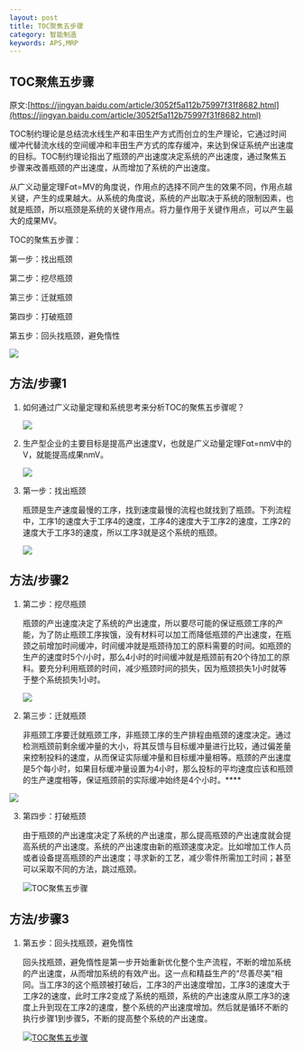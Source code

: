 ```yaml
---
layout: post
title: TOC聚焦五步骤
category: 智能制造
keywords: APS,MRP
---
```


## TOC聚焦五步骤
原文:[https://jingyan.baidu.com/article/3052f5a112b75997f31f8682.html](https://jingyan.baidu.com/article/3052f5a112b75997f31f8682.html)

TOC制约理论是总结流水线生产和丰田生产方式而创立的生产理论，它通过时间缓冲代替流水线的空间缓冲和丰田生产方式的库存缓冲，来达到保证系统产出速度的目标。TOC制约理论指出了瓶颈的产出速度决定系统的产出速度，通过聚焦五步骤来改善瓶颈的产出速度，从而增加了系统的产出速度。

从广义动量定理Fαt=MV的角度说，作用点的选择不同产生的效果不同，作用点越关键，产生的成果越大。从系统的角度说，系统的产出取决于系统的限制因素，也就是瓶颈，所以瓶颈是系统的关键作用点。将力量作用于关键作用点，可以产生最大的成果MV。

TOC的聚焦五步骤：

第一步：找出瓶颈

第二步：挖尽瓶颈

第三步：迁就瓶颈

第四步：打破瓶颈

第五步：回头找瓶颈，避免惰性

![](https://imgsa.baidu.com/exp/w=500/sign=9733e81494510fb378197797e931c893/f9198618367adab43b13bdee81d4b31c8601e458.jpg)



## 方法/步骤1

1.  如何通过广义动量定理和系统思考来分析TOC的聚焦五步骤呢？

    ![](https://imgsa.baidu.com/exp/w=500/sign=59f6a24c252eb938ec6d7af2e56385fe/d058ccbf6c81800a14c928a3bb3533fa828b476a.jpg)
    
2.  生产型企业的主要目标是提高产出速度V，也就是广义动量定理Fαt=nmV中的V，就能提高成果nmV。

    ![](https://imgsa.baidu.com/exp/w=500/sign=d037a91ae350352ab16125086342fb1a/9a504fc2d56285350f19748c9aef76c6a6ef63a6.jpg)
3. 第一步：找出瓶颈

    瓶颈是生产速度最慢的工序，找到速度最慢的流程也就找到了瓶颈。下列流程中，工序1的速度大于工序4的速度，工序4的速度大于工序2的速度，工序2的速度大于工序3的速度，所以工序3就是这个系统的瓶颈。

    ![](https://imgsa.baidu.com/exp/w=500/sign=ed949c2e052442a7ae0efda5e142ad95/377adab44aed2e73f81120818d01a18b86d6faa7.jpg)


## 方法/步骤2

1.  第二步：挖尽瓶颈

    瓶颈的产出速度决定了系统的产出速度，所以要尽可能的保证瓶颈工序的产能，为了防止瓶颈工序挨饿，没有材料可以加工而降低瓶颈的产出速度，在瓶颈之前增加时间缓冲，时间缓冲就是瓶颈待加工的原料需要的时间。如瓶颈的生产的速度时5个/小时，那么4小时的时间缓冲就是瓶颈前有20个待加工的原料。要充分利用瓶颈的时间，减少瓶颈时间的损失，因为瓶颈损失1小时就等于整个系统损失1小时。

    ![](https://imgsa.baidu.com/exp/w=500/sign=34c66f70a164034f0fcdc2069fc27980/1e30e924b899a9013335fa9b17950a7b0208f51f.jpg)

2.  第三步：迁就瓶颈

    非瓶颈工序要迁就瓶颈工序，非瓶颈工序的生产排程由瓶颈的速度决定。通过检测瓶颈前剩余缓冲量的大小，将其反馈与目标缓冲量进行比较，通过偏差量来控制投料的速度，从而保证实际缓冲量和目标缓冲量相等。瓶颈的产出速度是5个每小时，如果目标缓冲量设置为4小时，那么投标的平均速度应该和瓶颈的生产速度相等，保证瓶颈前的实际缓冲始终是4个小时。****

![](https://imgsa.baidu.com/exp/w=500/sign=fb2b02be9ddda144da096cb282b5d009/f2deb48f8c5494ee07e3a9b427f5e0fe98257e5e.jpg)

3.  第四步：打破瓶颈

    由于瓶颈的产出速度决定了系统的产出速度，那么提高瓶颈的产出速度就会提高系统的产出速度。系统的产出速度由新的瓶颈速度决定。比如增加工作人员或者设备提高瓶颈的产出速度；寻求新的工艺，减少零件所需加工时间；甚至可以采取不同的方法，跳过瓶颈。

    ![TOC聚焦五步骤](https://imgsa.baidu.com/exp/w=500/sign=81112e3cc711728b302d8c22f8fdc3b3/d043ad4bd11373f0d213ce32ae0f4bfbfbed046a.jpg)

## 方法/步骤3

1.  第五步：回头找瓶颈，避免惰性

    回头找瓶颈，避免惰性是第一步开始重新优化整个生产流程，不断的增加系统的产出速度，从而增加系统的有效产出。这一点和精益生产的“尽善尽美”相同。当工序3的这个瓶颈被打破后，工序3的产出速度增加，工序3的速度大于工序2的速度，此时工序2变成了系统的瓶颈，系统的产出速度从原工序3的速度上升到现在工序2的速度，整个系统的产出速度增加。然后就是循环不断的执行步骤1到步骤5，不断的提高整个系统的产出速度。

    [![TOC聚焦五步骤](https://imgsa.baidu.com/exp/w=500/sign=ff209ec8b919ebc4c0787699b227cf79/0b7b02087bf40ad1e4c8664e5d2c11dfa9ecce6b.jpg)](http://jingyan.baidu.com/album/3052f5a112b75997f31f8682.html?picindex=8)